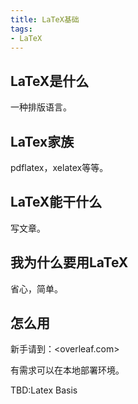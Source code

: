 ```yaml
---
title: LaTeX基础
tags: 
- LaTeX
---
```


## LaTeX是什么
一种排版语言。

## LaTex家族
pdflatex，xelatex等等。

## LaTeX能干什么
写文章。

## 我为什么要用LaTeX
省心，简单。

## 怎么用
新手请到：<overleaf.com>

有需求可以在本地部署环境。

TBD:Latex Basis